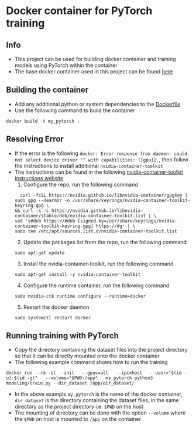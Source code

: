 # Docker container for PyTorch training

## Info
* This project can be used for building docker container and training models using PyTorch within the container
* The base docker container used in this project can be found [here](https://github.com/anibali/docker-pytorch)

## Building the container
* Add any additional python or system dependencies to the [Dockerfile](Dockerfile)
* Use the following command to build the container
```
docker build -t my_pytorch .
```

## Resolving Error
* If the error is the following `docker: Error response from daemon: could not select device driver "" with capabilities: [[gpu]].`,
then follow the instructions to install additional `nvidia-container-toolkit`
* The instructions can be found in the following [nvidia-container-toolkit instructions website](https://docs.nvidia.com/datacenter/cloud-native/container-toolkit/latest/install-guide.html)
  1.  Configure the repo, run the following command
    ```
      curl -fsSL https://nvidia.github.io/libnvidia-container/gpgkey | sudo gpg --dearmor -o /usr/share/keyrings/nvidia-container-toolkit-keyring.gpg \
  && curl -s -L https://nvidia.github.io/libnvidia-container/stable/deb/nvidia-container-toolkit.list | \
    sed 's#deb https://#deb [signed-by=/usr/share/keyrings/nvidia-container-toolkit-keyring.gpg] https://#g' | \
    sudo tee /etc/apt/sources.list.d/nvidia-container-toolkit.list
    ```
  2. Update the packages list from the repo, run the following command
    ```
    sudo apt-get update
    ```
  3. Install the nvidia-container-toolkit, run the following command
    ```
    sudo apt-get install -y nvidia-container-toolkit
    ```
  4. Configure the runtime container, run the following command
    ```
    sudo nvidia-ctk runtime configure --runtime=docker
    ```
  5. Restart the docker daemon
    ```
    sudo systemctl restart docker
    ```

## Running training with PyTorch
* Copy the directory containing the dataset files into the project directory so that it can be directly mounted onto the docker container
* The following example command shows how to run the training
```
docker run --rm -it --init   --gpus=all   --ipc=host   --user="$(id -u):$(id -g)"   --volume="$PWD:/app"   my_pytorch python3 modeling/train.py --dir_dataset /app/dir_dataset/
```
* In the above example `my_pytorch` is the name of the docker container, `dir_dataset` is the directory containing the dataset files, in the same directory as the project directory i.e. `$PWD` on the host
* The mounting of directory can be done with the option `--volume` where the `$PWD` on host is mounted to `/app` on the container
